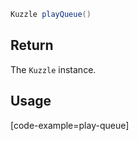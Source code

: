 ```java
Kuzzle playQueue()
```

## Return

The `Kuzzle` instance.

## Usage

[code-example=play-queue]
